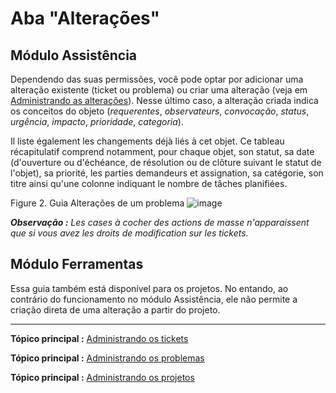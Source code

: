 Aba "Alterações"
===================

Módulo Assistência
-----------------
Dependendo das suas permissões, você pode optar por adicionar uma alteração existente (ticket ou problema) ou criar uma alteração (veja em [Administrando as alterações](index.php?pt/04_Modulo_Assistencia/09_Alteracoes.md)).
Nesse último caso, a alteração criada indica os conceitos do objeto (*requerentes*, *observateurs*, *convocação*, *status*, *urgência*, *impacto*, *prioridade*, *categoria*).

Il liste également les changements déjà liés à cet objet. Ce tableau récapitulatif comprend notamment, pour chaque objet, son statut, sa date (d'ouverture ou d'échéance, de résolution ou de clôture suivant le statut de l'objet), sa priorité, les parties demandeurs et assignation, sa catégorie, son titre ainsi qu'une colonne indiquant le nombre de tâches planifiées. 


Figure 2. Guia Alterações de um problema
![image](docs/image/tabChange.png)


***Observação :** Les cases à cocher des actions de masse n'apparaissent que si vous avez les droits de modification sur les tickets.*


Módulo Ferramentas
-------------
Essa guia também está disponível para os projetos.
No entando, ao contrário do funcionamento no módulo Assistência, ele não permite a criação direta de uma alteração a partir do projeto.


-------
**Tópico principal :** [Administrando os tickets](index.php?pt/04_Modulo_Assistencia/06_Tickets/03_Administrando_os_tickets.md "Os tickets são geridos a partir do menu Assistência > Tickets")

**Tópico principal :** [Administrando os problemas](index.php?pt/04_Modulo_Assistencia/08_Problemas.md "Os problemas são geridos a partir do menu  Assistência > Problemas")

**Tópico principal :** [Administrando os projetos](index.php?pt/06_Modulo_Ferramentas/02_Projetos/01_Projetos.md "Os projetos são geridos a partir do menu Ferramentas > Projetos")